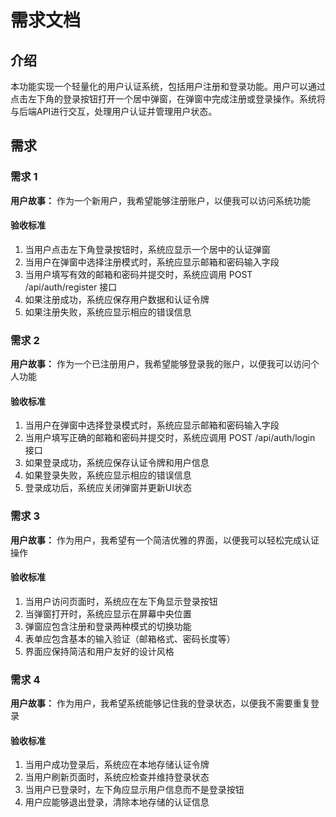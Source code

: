 # 需求文档

## 介绍

本功能实现一个轻量化的用户认证系统，包括用户注册和登录功能。用户可以通过点击左下角的登录按钮打开一个居中弹窗，在弹窗中完成注册或登录操作。系统将与后端API进行交互，处理用户认证并管理用户状态。

## 需求

### 需求 1

**用户故事：** 作为一个新用户，我希望能够注册账户，以便我可以访问系统功能

#### 验收标准

1. 当用户点击左下角登录按钮时，系统应显示一个居中的认证弹窗
2. 当用户在弹窗中选择注册模式时，系统应显示邮箱和密码输入字段
3. 当用户填写有效的邮箱和密码并提交时，系统应调用 POST /api/auth/register 接口
4. 如果注册成功，系统应保存用户数据和认证令牌
5. 如果注册失败，系统应显示相应的错误信息

### 需求 2

**用户故事：** 作为一个已注册用户，我希望能够登录我的账户，以便我可以访问个人功能

#### 验收标准

1. 当用户在弹窗中选择登录模式时，系统应显示邮箱和密码输入字段
2. 当用户填写正确的邮箱和密码并提交时，系统应调用 POST /api/auth/login 接口
3. 如果登录成功，系统应保存认证令牌和用户信息
4. 如果登录失败，系统应显示相应的错误信息
5. 登录成功后，系统应关闭弹窗并更新UI状态

### 需求 3

**用户故事：** 作为用户，我希望有一个简洁优雅的界面，以便我可以轻松完成认证操作

#### 验收标准

1. 当用户访问页面时，系统应在左下角显示登录按钮
2. 当弹窗打开时，系统应显示在屏幕中央位置
3. 弹窗应包含注册和登录两种模式的切换功能
4. 表单应包含基本的输入验证（邮箱格式、密码长度等）
5. 界面应保持简洁和用户友好的设计风格

### 需求 4

**用户故事：** 作为用户，我希望系统能够记住我的登录状态，以便我不需要重复登录

#### 验收标准

1. 当用户成功登录后，系统应在本地存储认证令牌
2. 当用户刷新页面时，系统应检查并维持登录状态
3. 当用户已登录时，左下角应显示用户信息而不是登录按钮
4. 用户应能够退出登录，清除本地存储的认证信息